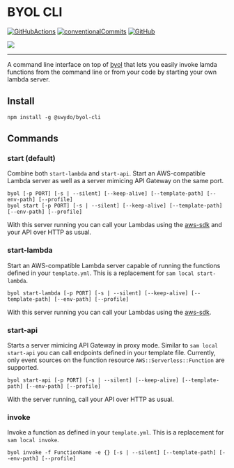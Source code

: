 # BYOL CLI

[![GitHubActions](https://img.shields.io/github/workflow/status/Swydo/byol/release.svg?label=github%20actions&style=flat-square)](https://github.com/Swydo/byol/actions) [![conventionalCommits](https://img.shields.io/badge/conventional%20commits-1.0.0-yellow.svg?style=flat-square)](https://conventionalcommits.org) [![GitHub](https://img.shields.io/github/license/Swydo/byol.svg?style=flat-square)](https://github.com/Swydo/byol/blob/master/LICENSE)

<img src="https://user-images.githubusercontent.com/2283434/52522860-25eee400-2c8b-11e9-8602-f8de0d158600.png">

---

A command line interface on top of [byol](../byol) that lets you easily invoke lamda functions from the command line or from
your code by starting your own lambda server.

## Install

```shell script
npm install -g @swydo/byol-cli
```

## Commands

### start (default)

Combine both `start-lambda` and `start-api`. Start an AWS-compatible Lambda server as well as a server mimicing 
API Gateway on the same port.

```shell script
byol [-p PORT] [-s | --silent] [--keep-alive] [--template-path] [--env-path] [--profile]
byol start [-p PORT] [-s | --silent] [--keep-alive] [--template-path] [--env-path] [--profile]
```

With this server running you can call your Lambdas using the [aws-sdk](https://github.com/aws/aws-sdk-js) and your
API over HTTP as usual.

### start-lambda

Start an AWS-compatible Lambda server capable of running the functions defined in your `template.yml`. This is a
replacement for `sam local start-lambda`.

```shell script
byol start-lambda [-p PORT] [-s | --silent] [--keep-alive] [--template-path] [--env-path] [--profile]
```

With this server running you can call your Lambdas using the [aws-sdk](https://github.com/aws/aws-sdk-js).

### start-api

Starts a server mimicing API Gateway in proxy mode. Similar to `sam local start-api` you can call endpoints defined
in your template file. Currently, only event sources on the function resource `AWS::Serverless::Function` are supported.

```shell script
byol start-api [-p PORT] [-s | --silent] [--keep-alive] [--template-path] [--env-path] [--profile]
```

With the server running, call your API over HTTP as usual.

### invoke

Invoke a function as defined in your `template.yml`. This is a replacement for `sam local invoke`.

```shell script
byol invoke -f FunctionName -e {} [-s | --silent] [--template-path] [--env-path] [--profile]
```

